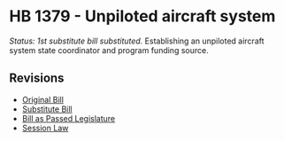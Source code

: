 # HB 1379 - Unpiloted aircraft system
*Status: 1st substitute bill substituted.*
Establishing an unpiloted aircraft system state coordinator and program funding source.

## Revisions
* [Original Bill](1/)
* [Substitute Bill](S/)
* [Bill as Passed Legislature](S.PL/)
* [Session Law](S.SL/)